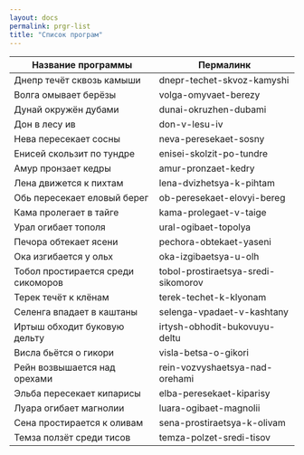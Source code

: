 ```yaml
---
layout: docs
permalink: prgr-list
title: "Список програм"
---
```


| Название программы            | Пермалинк                |
| ----------------------------- | ------------------------ |
| Днепр течёт сквозь камыши      | dnepr-techet-skvoz-kamyshi |
| Волга омывает берёзы           | volga-omyvaet-berezy      |
| Дунай окружён дубами           | dunai-okruzhen-dubami     |
| Дон в лесу ив                  | don-v-lesu-iv             |
| Нева пересекает сосны          | neva-peresekaet-sosny     |
| Енисей скользит по тундре      | enisei-skolzit-po-tundre  |
| Амур пронзает кедры            | amur-pronzaet-kedry       |
| Лена движется к пихтам         | lena-dvizhetsya-k-pihtam  |
| Обь пересекает еловый берег    | ob-peresekaet-elovyi-bereg|
| Кама пролегает в тайге         | kama-prolegaet-v-taige    |
| Урал огибает тополя            | ural-ogibaet-topolya      |
| Печора обтекает ясени          | pechora-obtekaet-yaseni   |
| Ока изгибается у ольх          | oka-izgibaetsya-u-olh     |
| Тобол простирается среди сикоморов | tobol-prostiraetsya-sredi-sikomorov |
| Терек течёт к клёнам           | terek-techet-k-klyonam    |
| Селенга впадает в каштаны      | selenga-vpadaet-v-kashtany|
| Иртыш обходит буковую дельту   | irtysh-obhodit-bukovuyu-deltu |
| Висла бьётся о гикори          | visla-betsa-o-gikori      |
| Рейн возвышается над орехами   | rein-vozvyshaetsya-nad-orehami |
| Эльба пересекает кипарисы      | elba-peresekaet-kiparisy  |
| Луара огибает магнолии         | luara-ogibaet-magnolii    |
| Сена простирается к оливам     | sena-prostiraetsya-k-olivam |
| Темза ползёт среди тисов       | temza-polzet-sredi-tisov  |
